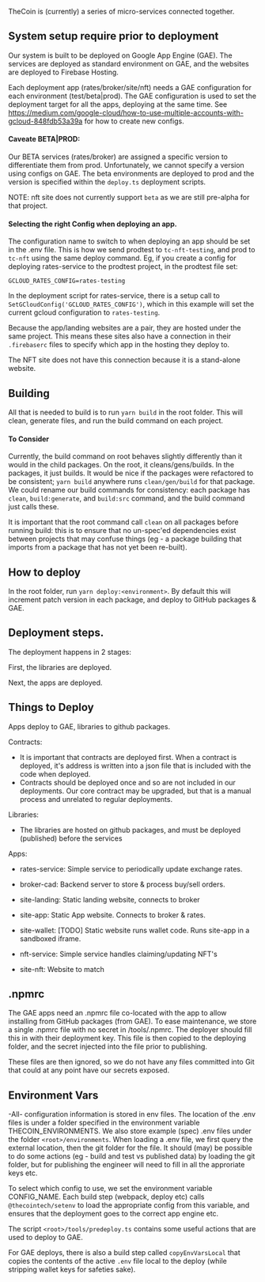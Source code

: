 TheCoin is (currently) a series of micro-services connected together.

## System setup require prior to deployment

Our system is built to be deployed on Google App Engine (GAE).  The services are deployed as standard environment on GAE, and the websites are deployed to Firebase Hosting.

Each deployment app (rates/broker/site/nft) needs a GAE configuration for each environment (test/beta|prod).  The GAE configuration is used to set the deployment target for all the apps, deploying at the same time. See https://medium.com/google-cloud/how-to-use-multiple-accounts-with-gcloud-848fdb53a39a for how to create new configs.

#### Caveate BETA|PROD:
Our BETA services (rates/broker) are assigned a specific version to differentiate them from prod.  Unfortunately, we cannot specify a version using configs on GAE.   The beta environments are deployed to prod and the version is specified within the `deploy.ts` deployment scripts.

NOTE: nft site does not currently support `beta` as we are still pre-alpha for that project.

#### Selecting the right Config when deploying an app.
The configuration name to switch to when deploying an app should be set in the .env file.  This is how we send prodtest to `tc-nft-testing`, and prod to `tc-nft` using the same deploy command.  Eg, if you create a config for deploying rates-service to the prodtest project, in the prodtest file set:

`GCLOUD_RATES_CONFIG=rates-testing`

In the deployment script for rates-service, there is a setup call to `SetGCloudConfig('GCLOUD_RATES_CONFIG')`, which in this example will set the current gcloud configuration to `rates-testing`.


Because the app/landing websites are a pair, they are hosted under the same project.  This means these sites also have a connection in their `.firebaserc` files to specify which app in the hosting they deploy to.

The NFT site does not have this connection because it is a stand-alone website.

## Building

All that is needed to build is to run `yarn build` in the root folder.  This will clean, generate files, and run the build command on each project.

#### To Consider

Currently, the build command on root behaves slightly differently than it would in the child packages.  On the root, it cleans/gens/builds.  In the packages, it just builds.  It would be nice if the packages were refactored to be consistent; `yarn build` anywhere runs `clean/gen/build` for that package.  We could rename our build commands for consistency: each package has `clean`, `build:generate`, and `build:src` command, and the build command just calls these.

It is important that the root command call `clean` on all packages before running build: this is to ensure that no un-spec'ed dependencies exist between projects that may confuse things (eg - a package building that imports from a package that has not yet been re-built).

## How to deploy

In the root folder, run `yarn deploy:<environment>`.  By default this will increment patch version in each package, and deploy to GitHub packages & GAE.

## Deployment steps.

The deployment happens in 2 stages:

First, the libraries are deployed.

Next, the apps are deployed.
## Things to Deploy

Apps deploy to GAE, libraries to github packages.

Contracts:
 - It is important that contracts are deployed first.  When a contract is deployed, it's address is written into a json file that is included with the code when deployed.
 - Contracts should be deployed once and so are not included in our deployments.  Our core contract may be upgraded, but that is a manual process and unrelated to regular deployments.

Libraries:
 - The libraries are hosted on github packages, and must be deployed (published) before the services

Apps:

 - rates-service: Simple service to periodically update exchange rates.
 - broker-cad: Backend server to store & process buy/sell orders.
 - site-landing: Static landing website, connects to broker
 - site-app: Static App website.  Connects to broker & rates.
 - site-wallet: [TODO] Static website runs wallet code. Runs site-app in a sandboxed iframe.

 - nft-service: Simple service handles claiming/updating NFT's
 - site-nft: Website to match



## .npmrc

The GAE apps need an .npmrc file co-located with the app to allow installing from GitHub packages (from GAE).  To ease maintenance, we store a single .npmrc file with no secret in /tools/.npmrc.  The deployer should fill this in with their deployment key.  This file is then copied to the deploying folder, and the secret injected into the file prior to publishing.

These files are then ignored, so we do not have any files committed into Git that could at any point have our secrets exposed.

## Environment Vars

-All- configuration information is stored in env files. The location of the .env files is under a folder specified in the environment variable THECOIN_ENVIRONMENTS.  We also store example (spec) .env files under the folder `<root>/environments`.  When loading a .env file, we first query the external location, then the git folder for the file.  It should (may) be possible to do some actions (eg - build and test vs published data) by loading the git folder, but for publishing the engineer will need to fill in all the approriate keys etc.

To select which config to use, we set the environment variable CONFIG_NAME.  Each build step (webpack, deploy etc) calls `@thecointech/setenv` to load the appropriate config from this variable, and ensures that the deployment goes to the correct app engine etc.

The script `<root>/tools/predeploy.ts` contains some useful actions that are used to deploy to GAE.

For GAE deploys, there is also a build step called `copyEnvVarsLocal` that copies the contents of the active `.env` file local to the deploy (while stripping wallet keys for safeties sake).
